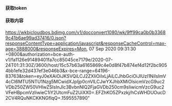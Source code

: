#### 获取token




#### 获取内容
https://wkbjcloudbos.bdimg.com/v1/docconvert1080/wk/9ff99ca0b0b33689c41b6ae99ad37416/0.json?responseContentType=application/javascript&responseCacheControl=max-age=3888000&responseExpires=Mon, 07 Sep 2020 09:31:30 +0800&authorization=bce-auth-v1/fa1126e91489401fa7cc85045ce7179e/2020-07-24T01:31:30Z/3600/host/15c57b63a6165869c4e0d8f47b874ef4d12f2bc9054bb1efe32d437ef3e046b3&x-bce-range=64196-83763&token=eyJ0eXAiOiJKSVQiLCJ2ZXIiOiIxLjAiLCJhbGciOiJIUzI1NiIsImV4cCI6MTU5NTU1Nzg5MCwidXJpIjp0cnVlLCJwYXJhbXMiOlsicmVzcG9uc2VDb250ZW50VHlwZSIsInJlc3BvbnNlQ2FjaGVDb250cm9sIiwicmVzcG9uc2VFeHBpcmVzIiwieC1iY2UtcmFuZ2UiXX0=.EFZhKO5ZPxzkj/hCsWHDUOucD2CV4RQuNKCKKNGfIqQ=.1595557890"